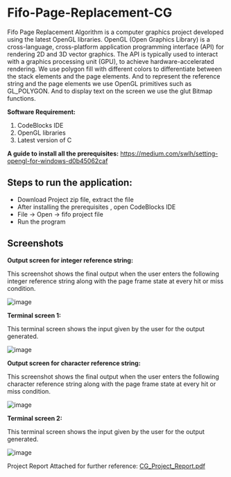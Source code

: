 # Fifo-Page-Replacement-CG

Fifo Page Replacement Algorithm is a computer graphics project developed using the latest OpenGL libraries. OpenGL (Open Graphics Library) is a cross-language, cross-platform application programming interface (API) for rendering 2D and 3D vector graphics. The API is typically used to interact with a graphics processing unit (GPU), to achieve hardware-accelerated rendering.
We use polygon fill with different colors to differentiate between the stack elements and the page elements. And to represent the reference string and the page elements we use OpenGL primitives such as GL_POLYGON. And to display text on the screen we use the glut Bitmap functions.

**Software Requirement:**
1. CodeBlocks IDE 
2. OpenGL libraries 
3. Latest version of C

**A guide to install all the prerequisites:**
https://medium.com/swlh/setting-opengl-for-windows-d0b45062caf

## Steps to run the application:
- Download Project zip file, extract the file
- After installing the prerequisites , open CodeBlocks IDE
- File -> Open -> fifo project file
- Run the program

## Screenshots
**Output screen for integer reference string:**

This screenshot shows the final output when the user enters the following integer reference string along with the page frame state at every hit or miss condition.

![image](https://user-images.githubusercontent.com/69753061/186009556-83080b87-0f68-4d3c-bc0f-8fd4c9ee3908.png)

**Terminal screen 1:**

This terminal screen shows the input given by the user for the output generated.

![image](https://user-images.githubusercontent.com/69753061/186009591-724b56c3-a479-4d76-8b6a-51b38ba32be8.png)

**Output screen for character reference string:**

This screenshot shows the final output when the user enters the following character reference string along with the page frame state at every hit or miss condition.

![image](https://user-images.githubusercontent.com/69753061/186009618-fbdb6909-7edd-4053-a91c-66688f54fde9.png)

**Terminal screen 2:**

This terminal screen shows the input given by the user for the output generated.

![image](https://user-images.githubusercontent.com/69753061/186009649-ce4ffec1-c44f-412c-8fc3-2c6933fe38cb.png)


Project Report Attached for further reference:
[CG_Project_Report.pdf](https://github.com/luqmaan11/Fifo-Page-Replacement-CG/files/9397359/CG_Project_Report.pdf)
